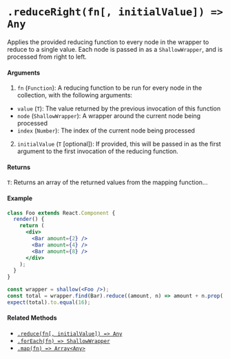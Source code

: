 # `.reduceRight(fn[, initialValue]) => Any`

Applies the provided reducing function to every node in the wrapper to reduce to a single value. 
Each node is passed in as a `ShallowWrapper`, and is processed from right to left.


#### Arguments

1. `fn` (`Function`): A reducing function to be run for every node in the collection, with the 
following arguments:
  - `value` (`T`): The value returned by the previous invocation of this function
  - `node` (`ShallowWrapper`): A wrapper around the current node being processed
  - `index` (`Number`): The index of the current node being processed

2. `initialValue` (`T` [optional]): If provided, this will be passed in as the first argument to the
first invocation of the reducing function.



#### Returns

`T`: Returns an array of the returned values from the mapping function...



#### Example

```jsx
class Foo extends React.Component {
  render() {
    return (
      <div>
        <Bar amount={2} />
        <Bar amount={4} />
        <Bar amount={8} />
      </div>
    );
  }
}
```

```jsx
const wrapper = shallow(<Foo />);
const total = wrapper.find(Bar).reduce((amount, n) => amount + n.prop('amount'));
expect(total).to.equal(16);
```


#### Related Methods

- [`.reduce(fn[, initialValue]) => Any`](reduce.md)
- [`.forEach(fn) => ShallowWrapper`](forEach.md)
- [`.map(fn) => Array<Any>`](map.md)
